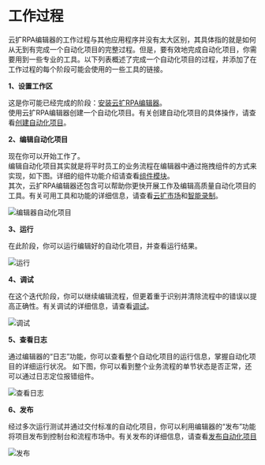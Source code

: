 # 工作过程 

云扩RPA编辑器的工作过程与其他应用程序并没有太大区别，其具体指的就是如何从无到有完成一个自动化项目的完整过程。但是，要有效地完成自动化项目，你需要用到一些专业的工具。以下列表概述了完成一个自动化项目的过程，并添加了在工作过程的每个阶段可能会使用的一些工具的链接。 

**1、设置工作区**

这是你可能已经完成的阶段：[安装云扩RPA编辑器](./Settings/Installation.md)。 <br>
使用云扩RPA编辑器创建一个自动化项目。有关创建自动化项目的具体操作，请查看[创建自动化项目](./AutomationProjects/CreateProject.md)。 

**2、编辑自动化项目** 

现在你可以开始工作了。 <br>
编辑自动化项目其实就是将平时员工的业务流程在编辑器中通过拖拽组件的方式来实现，如下图。详细的组件功能介绍请查看[组件模块](../Activities/ComponentsIntroduction.md)。<br>
其次，云扩RPA编辑器还包含可以帮助你更快开展工作及编辑高质量自动化项目的工具。有关可用工具和功能的详细信息，请查看[云扩市场](./Market.md)和[智能录制](./Recording/Recording.md)。

![编辑器自动化项目](https://docimages.blob.core.chinacloudapi.cn/images/Studio/workingProcess/writeProject.png)

**3、运行** 

在此阶段，你可以运行编辑好的自动化项目，并查看运行结果。

![运行](https://docimages.blob.core.chinacloudapi.cn/images/Studio/workingProcess/runProject.png)

**4、调试**

在这个迭代阶段，你可以继续编辑流程，但更着重于识别并清除流程中的错误以提高正确性。有关调试的详细信息，请查看[调试](./Debugging.md)。

![调试](https://docimages.blob.core.chinacloudapi.cn/images/Studio/workingProcess/debugProject.png)

**5、查看日志** 

通过编辑器的“日志”功能，你可以查看整个自动化项目的运行信息，掌握自动化项目的详细运行状况。 如下图，你可以看到整个业务流程的单节状态是否正常，还可以通过日志定位报错组件。

![查看日志](https://docimages.blob.core.chinacloudapi.cn/images/Studio/workingProcess/viewLog.png)

**6、发布**

经过多次运行测试并通过交付标准的自动化项目，你可以利用编辑器的“发布”功能将项目发布到控制台和流程市场中。有关发布的详细信息，请查看[发布自动化项目](./AutomationProjects/PublishProject.md)

![发布](https://docimages.blob.core.chinacloudapi.cn/images/Studio/workingProcess/publishProject.png)

